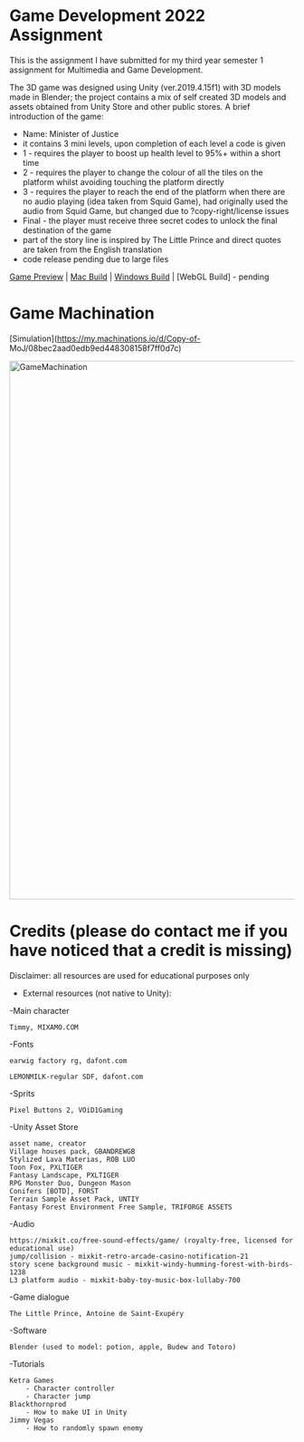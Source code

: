 # Game Development 2022 Assignment

This is the assignment I have submitted for my third year semester 1 assignment for Multimedia and Game Development.

The 3D game was designed using Unity (ver.2019.4.15f1) with 3D models made in Blender; the project contains a mix of self created 3D models and assets obtained from Unity Store and other public stores.
A brief introduction of the game:
- Name: Minister of Justice
- it contains 3 mini levels, upon completion of each level a code is given
- 1 - requires the player to boost up health level to 95%+ within a short time
- 2 - requires the player to change the colour of all the tiles on the platform whilst avoiding touching the platform directly
- 3 - requires the player to reach the end of the platform when there are no audio playing (idea taken from Squid Game), had originally used the audio from Squid Game, but changed due to ?copy-right/license issues
- Final - the player must receive three secret codes to unlock the final destination of the game
- part of the story line is inspired by The Little Prince and direct quotes are taken from the English translation
- code release pending due to large files 

[Game Preview](https://drive.google.com/file/d/1n77x-B8NY5K2oCIOCtta5-177qBJKADo/view?usp=sharing) | 
[Mac Build](https://drive.google.com/file/d/1Z6_TWyRr5Nt70es65A7l1Ul7KopXq67t/view?usp=sharing) | 
[Windows Build](https://drive.google.com/file/d/1NIcJJxTsWBG-rVYZwkmLB5RxyPFpzmkV/view?usp=sharing) | 
[WebGL Build] - pending


# Game Machination
[Simulation](https://my.machinations.io/d/Copy-of- MoJ/08bec2aad0edb9ed448308158f7ff0d7c) 

<img width="950" alt="GameMachination" src="https://user-images.githubusercontent.com/45407662/177601176-d43f190a-0c1a-4d9c-9bf1-759f1f82ffe0.png">


# Credits (please do contact me if you have noticed that a credit is missing)
Disclaimer: all resources are used for educational purposes only

- External resources (not native to Unity):

-Main character

	Timmy, MIXAMO.COM
	
-Fonts

	earwig factory rg, dafont.com
	
	LEMONMILK-regular SDF, dafont.com
	
-Sprits

	Pixel Buttons 2, VOiD1Gaming
	
-Unity Asset Store

	asset name, creator
	Village houses pack, GBANDREWGB
	Stylized Lava Materias, ROB LUO
	Toon Fox, PXLTIGER
	Fantasy Landscape, PXLTIGER
	RPG Monster Duo, Dungeon Mason
	Conifers [BOTD], FORST
	Terrain Sample Asset Pack, UNTIY
	Fantasy Forest Environment Free Sample, TRIFORGE ASSETS
	
	
-Audio 

	https://mixkit.co/free-sound-effects/game/ (royalty-free, licensed for educational use)
	jump/collision - mixkit-retro-arcade-casino-notification-21
	story scene background music - mixkit-windy-humming-forest-with-birds-1238
	L3 platform audio - mixkit-baby-toy-music-box-lullaby-700
	

-Game dialogue

	The Little Prince, Antoine de Saint-Exupéry
	
-Software

	Blender (used to model: potion, apple, Budew and Totoro)
	
-Tutorials

	Ketra Games
		- Character controller
		- Character jump
	Blackthornprod
		- How to make UI in Unity
	Jimmy Vegas
		- How to randomly spawn enemy

